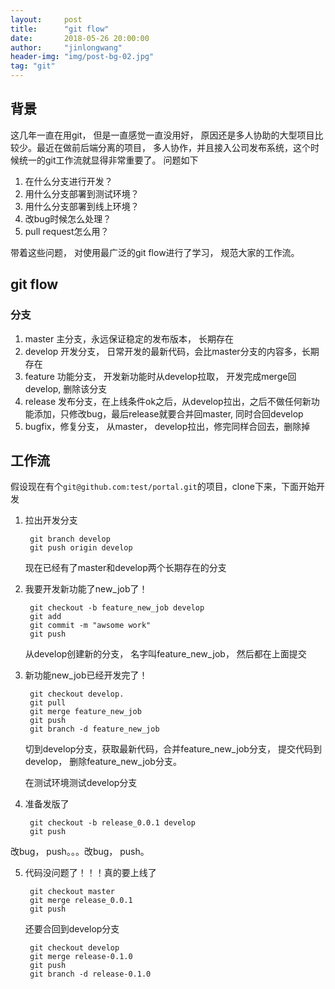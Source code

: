 ```yaml
---
layout:     post
title:      "git flow"
date:       2018-05-26 20:00:00
author:     "jinlongwang"
header-img: "img/post-bg-02.jpg"
tag: "git"
---
```


## 背景

这几年一直在用git， 但是一直感觉一直没用好， 原因还是多人协助的大型项目比较少。最近在做前后端分离的项目， 多人协作，并且接入公司发布系统，这个时候统一的git工作流就显得非常重要了。 问题如下

1. 在什么分支进行开发？
2. 用什么分支部署到测试环境？
3. 用什么分支部署到线上环境？
4. 改bug时候怎么处理？
5. pull request怎么用？

带着这些问题， 对使用最广泛的git flow进行了学习， 规范大家的工作流。

## git flow
### 分支
1. master 主分支，永远保证稳定的发布版本， 长期存在
2. develop 开发分支， 日常开发的最新代码，会比master分支的内容多，长期存在
3. feature 功能分支， 开发新功能时从develop拉取， 开发完成merge回develop, 删除该分支
4. release 发布分支，在上线条件ok之后，从develop拉出，之后不做任何新功能添加，只修改bug，最后release就要合并回master, 同时合回develop
5. bugfix，修复分支， 从master， develop拉出，修完同样合回去，删除掉

## 工作流

假设现在有个`git@github.com:test/portal.git`的项目，clone下来，下面开始开发

1. 拉出开发分支

		git branch develop
		git push origin develop
		
	现在已经有了master和develop两个长期存在的分支
		
		
2. 我要开发新功能了new_job了！
   
   		git checkout -b feature_new_job develop 
   		git add
   		git commit -m "awsome work"
   		git push
   
   从develop创建新的分支， 名字叫feature_new_job， 然后都在上面提交
   
   
3. 新功能new_job已经开发完了！

   		git checkout develop.
   		git pull
   		git merge feature_new_job
   		git push
   		git branch -d feature_new_job
   		
   	切到develop分支，获取最新代码，合并feature_new_job分支， 提交代码到develop， 删除feature_new_job分支。
   	
   	在测试环境测试develop分支
   		
   		
4. 准备发版了

		git checkout -b release_0.0.1 develop
		git push
	  
 改bug， push。。。改bug， push。
 
 
5. 代码没问题了！！！真的要上线了
	
		git checkout master
		git merge release_0.0.1
		git push
		
	还要合回到develop分支
	
		git checkout develop
		git merge release-0.1.0
		git push
		git branch -d release-0.1.0
		

				
		
		
	